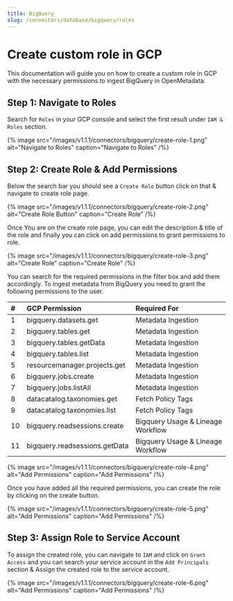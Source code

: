 ```yaml
---
title: BigQuery
slug: /connectors/database/bigquery/roles
---
```


# Create custom role in GCP

This documentation will guide you on how to create a custom role in GCP with the necessary permissions to ingest BigQuery in OpenMetadata.


## Step 1: Navigate to Roles

Search for `Roles` in your GCP console and select the first result under `IAM & Roles` section.

{% image
src="/images/v1.1.1/connectors/bigquery/create-role-1.png"
alt="Navigate to Roles"
caption="Navigate to Roles" /%}


## Step 2: Create Role & Add Permissions

Below the search bar you should see a `Create Role` button click on that & navigate to create role page.


{% image
src="/images/v1.1.1/connectors/bigquery/create-role-2.png"
alt="Create Role Button"
caption="Create Role" /%}



Once You are on the create role page, you can edit the description & title of the role and finally you can click on add permissions to grant permissions to role.

{% image
src="/images/v1.1.1/connectors/bigquery/create-role-3.png"
alt="Create Role"
caption="Create Role" /%}


You can search for the required permissions in the filter box and add them accordingly. To ingest metadata from BigQuery you need to grant the following permissions to the user.



| #   | GCP Permission                | Required For                      |
|:----|:------------------------------|:----------------------------------|
| 1   | bigquery.datasets.get         | Metadata Ingestion                |
| 2   | bigquery.tables.get           | Metadata Ingestion                |
| 3   | bigquery.tables.getData       | Metadata Ingestion                |
| 4   | bigquery.tables.list          | Metadata Ingestion                |
| 5   | resourcemanager.projects.get  | Metadata Ingestion                |
| 6   | bigquery.jobs.create          | Metadata Ingestion                |
| 7   | bigquery.jobs.listAll         | Metadata Ingestion                |
| 8   | datacatalog.taxonomies.get    | Fetch Policy Tags                 |
| 9   | datacatalog.taxonomies.list   | Fetch Policy Tags                 |
| 10  | bigquery.readsessions.create  | Bigquery Usage & Lineage Workflow |
| 11  | bigquery.readsessions.getData | Bigquery Usage & Lineage Workflow |

{% image
src="/images/v1.1.1/connectors/bigquery/create-role-4.png"
alt="Add Permissions"
caption="Add Permissions" /%}

Once you have added all the required permissions, you can create the role by clicking on the create button. 

{% image
src="/images/v1.1.1/connectors/bigquery/create-role-5.png"
alt="Add Permissions"
caption="Add Permissions" /%}


## Step 3: Assign Role to Service Account

To assign the created role, you can navigate to `IAM` and click on `Grant Access` and you can search your service account in the `Add Principals` section & Assign the created role to the service account.

{% image
src="/images/v1.1.1/connectors/bigquery/create-role-6.png"
alt="Add Permissions"
caption="Add Permissions" /%}
